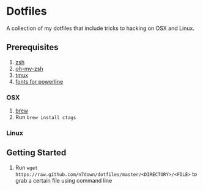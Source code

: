 # Dotfiles
A collection of my dotfiles that include tricks to hacking on OSX and Linux. 
## Prerequisites
1. [zsh](https://gist.github.com/derhuerst/12a1558a4b408b3b2b6e)
2. [oh-my-zsh](https://github.com/robbyrussell/oh-my-zsh)
3. [tmux](https://github.com/tmux/tmux)
4. [fonts for powerline](https://github.com/powerline/fonts)
### OSX
1. [brew](https://brew.sh/)
2. Run `brew install ctags` 
### Linux
## Getting Started
1. Run `wget https://raw.github.com/n7down/dotfiles/master/<DIRECTORY>/<FILE>` to grab a certain file using command line

